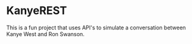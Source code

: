 # KanyeREST

This is a fun project that uses API's to simulate a conversation between Kanye West and Ron Swanson.
